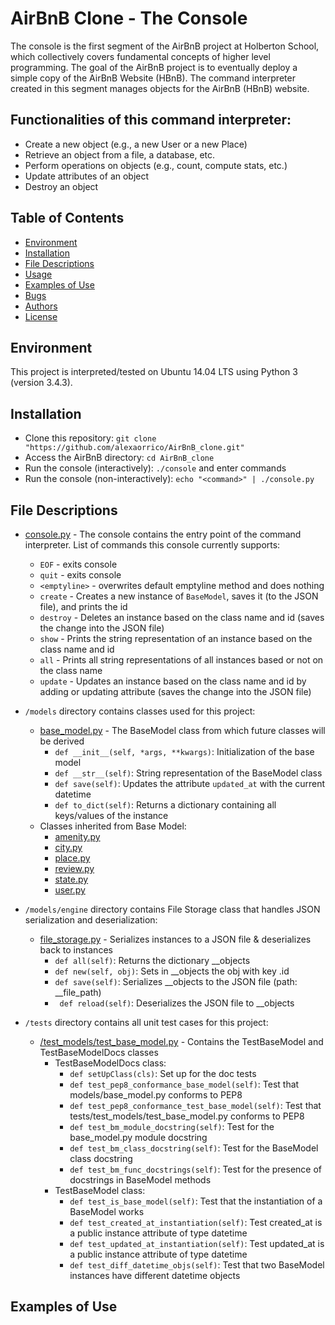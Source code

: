 # AirBnB Clone - The Console

The console is the first segment of the AirBnB project at Holberton School, which collectively covers fundamental concepts of higher level programming. The goal of the AirBnB project is to eventually deploy a simple copy of the AirBnB Website (HBnB). The command interpreter created in this segment manages objects for the AirBnB (HBnB) website.

## Functionalities of this command interpreter:
* Create a new object (e.g., a new User or a new Place)
* Retrieve an object from a file, a database, etc.
* Perform operations on objects (e.g., count, compute stats, etc.)
* Update attributes of an object
* Destroy an object

## Table of Contents
* [Environment](#environment)
* [Installation](#installation)
* [File Descriptions](#file-descriptions)
* [Usage](#usage)
* [Examples of Use](#examples-of-use)
* [Bugs](#bugs)
* [Authors](#authors)
* [License](#license)

## Environment
This project is interpreted/tested on Ubuntu 14.04 LTS using Python 3 (version 3.4.3).

## Installation
* Clone this repository: `git clone "https://github.com/alexaorrico/AirBnB_clone.git"`
* Access the AirBnB directory: `cd AirBnB_clone`
* Run the console (interactively): `./console` and enter commands
* Run the console (non-interactively): `echo "<command>" | ./console.py`

## File Descriptions
* [console.py](console.py) - The console contains the entry point of the command interpreter. 
  List of commands this console currently supports:
  - `EOF` - exits console 
  - `quit` - exits console
  - `<emptyline>` - overwrites default emptyline method and does nothing
  - `create` - Creates a new instance of `BaseModel`, saves it (to the JSON file), and prints the id
  - `destroy` - Deletes an instance based on the class name and id (saves the change into the JSON file)
  - `show` - Prints the string representation of an instance based on the class name and id
  - `all` - Prints all string representations of all instances based or not on the class name
  - `update` - Updates an instance based on the class name and id by adding or updating attribute (saves the change into the JSON file)

* `/models` directory contains classes used for this project:
  - [base_model.py](/models/base_model.py) - The BaseModel class from which future classes will be derived
    + `def __init__(self, *args, **kwargs)`: Initialization of the base model
    + `def __str__(self)`: String representation of the BaseModel class
    + `def save(self)`: Updates the attribute `updated_at` with the current datetime
    + `def to_dict(self)`: Returns a dictionary containing all keys/values of the instance
  - Classes inherited from Base Model:
    + [amenity.py](/models/amenity.py)
    + [city.py](/models/city.py)
    + [place.py](/models/place.py)
    + [review.py](/models/review.py)
    + [state.py](/models/state.py)
    + [user.py](/models/user.py)

* `/models/engine` directory contains File Storage class that handles JSON serialization and deserialization:
  - [file_storage.py](/models/engine/file_storage.py) - Serializes instances to a JSON file & deserializes back to instances
    + `def all(self)`: Returns the dictionary __objects
    + `def new(self, obj)`: Sets in __objects the obj with key <obj class name>.id
    + `def save(self)`: Serializes __objects to the JSON file (path: __file_path)
    + ` def reload(self)`: Deserializes the JSON file to __objects

* `/tests` directory contains all unit test cases for this project:
  - [/test_models/test_base_model.py](/tests/test_models/test_base_model.py) - Contains the TestBaseModel and TestBaseModelDocs classes
    + TestBaseModelDocs class:
      - `def setUpClass(cls)`: Set up for the doc tests
      - `def test_pep8_conformance_base_model(self)`: Test that models/base_model.py conforms to PEP8
      - `def test_pep8_conformance_test_base_model(self)`: Test that tests/test_models/test_base_model.py conforms to PEP8
      - `def test_bm_module_docstring(self)`: Test for the base_model.py module docstring
      - `def test_bm_class_docstring(self)`: Test for the BaseModel class docstring
      - `def test_bm_func_docstrings(self)`: Test for the presence of docstrings in BaseModel methods
    + TestBaseModel class:
      - `def test_is_base_model(self)`: Test that the instantiation of a BaseModel works
      - `def test_created_at_instantiation(self)`: Test created_at is a public instance attribute of type datetime
      - `def test_updated_at_instantiation(self)`: Test updated_at is a public instance attribute of type datetime
      - `def test_diff_datetime_objs(self)`: Test that two BaseModel instances have different datetime objects

## Examples of Use

